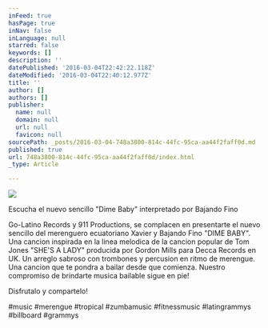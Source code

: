 ```yaml
---
inFeed: true
hasPage: true
inNav: false
inLanguage: null
starred: false
keywords: []
description: ''
datePublished: '2016-03-04T22:42:22.118Z'
dateModified: '2016-03-04T22:40:12.977Z'
title: ''
author: []
authors: []
publisher:
  name: null
  domain: null
  url: null
  favicon: null
sourcePath: _posts/2016-03-04-748a3800-814c-44fc-95ca-aa44f2faff0d.md
published: true
url: 748a3800-814c-44fc-95ca-aa44f2faff0d/index.html
_type: Article

---
```

![](https://the-grid-user-content.s3-us-west-2.amazonaws.com/596367fb-d520-4ec0-bd36-462477b30941.png)

Escucha el nuevo sencillo "Dime Baby" interpretado por Bajando Fino

Go-Latino Records y 911 Productions, se complacen en presentarte el nuevo sencillo del merenguero ecuatoriano Xavier y Bajando Fino "DIME BABY". Una cancion inspirada en la linea melodica de la cancion popular de Tom Jones "SHE'S A LADY" producida por Gordon Mills para Decca Records en UK. Un arreglo sabroso con trombones y percusion en ritmo de merengue. Una cancion que te pondra a bailar desde que comienza. Nuestro compromiso de brindarte musica bailable sigue en pie!

Disfrutalo y compartelo!

\#music \#merengue \#tropical \#zumbamusic \#fitnessmusic \#latingrammys \#billboard \#grammys